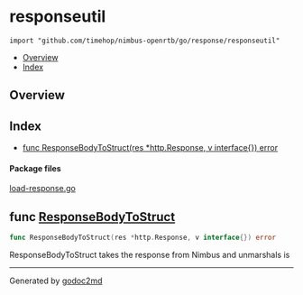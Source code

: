 

# responseutil
`import "github.com/timehop/nimbus-openrtb/go/response/responseutil"`

* [Overview](#pkg-overview)
* [Index](#pkg-index)

## <a name="pkg-overview">Overview</a>



## <a name="pkg-index">Index</a>
* [func ResponseBodyToStruct(res *http.Response, v interface{}) error](#ResponseBodyToStruct)


#### <a name="pkg-files">Package files</a>
[load-response.go](/src/github.com/timehop/nimbus-openrtb/go/response/responseutil/load-response.go) 





## <a name="ResponseBodyToStruct">func</a> [ResponseBodyToStruct](/src/target/load-response.go?s=272:338#L19)
``` go
func ResponseBodyToStruct(res *http.Response, v interface{}) error
```
ResponseBodyToStruct takes the response from Nimbus and unmarshals is








- - -
Generated by [godoc2md](http://godoc.org/github.com/davecheney/godoc2md)

